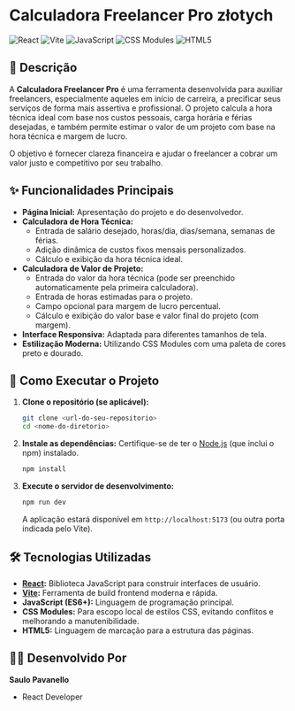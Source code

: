 # Calculadora Freelancer Pro złotych

![React](https://img.shields.io/badge/React-20232A?style=for-the-badge&logo=react&logoColor=61DAFB)
![Vite](https://img.shields.io/badge/Vite-B73BFE?style=for-the-badge&logo=vite&logoColor=FFD62E)
![JavaScript](https://img.shields.io/badge/JavaScript-F7DF1E?style=for-the-badge&logo=javascript&logoColor=black)
![CSS Modules](https://img.shields.io/badge/CSS%20Modules-000000?style=for-the-badge&logo=cssmodules&logoColor=white)
![HTML5](https://img.shields.io/badge/HTML5-E34F26?style=for-the-badge&logo=html5&logoColor=white)

## 🎯 Descrição

A **Calculadora Freelancer Pro** é uma ferramenta desenvolvida para auxiliar freelancers, especialmente aqueles em início de carreira, a precificar seus serviços de forma mais assertiva e profissional. O projeto calcula a hora técnica ideal com base nos custos pessoais, carga horária e férias desejadas, e também permite estimar o valor de um projeto com base na hora técnica e margem de lucro.

O objetivo é fornecer clareza financeira e ajudar o freelancer a cobrar um valor justo e competitivo por seu trabalho.

## ✨ Funcionalidades Principais

- **Página Inicial:** Apresentação do projeto e do desenvolvedor.
- **Calculadora de Hora Técnica:**
  - Entrada de salário desejado, horas/dia, dias/semana, semanas de férias.
  - Adição dinâmica de custos fixos mensais personalizados.
  - Cálculo e exibição da hora técnica ideal.
- **Calculadora de Valor de Projeto:**
  - Entrada do valor da hora técnica (pode ser preenchido automaticamente pela primeira calculadora).
  - Entrada de horas estimadas para o projeto.
  - Campo opcional para margem de lucro percentual.
  - Cálculo e exibição do valor base e valor final do projeto (com margem).
- **Interface Responsiva:** Adaptada para diferentes tamanhos de tela.
- **Estilização Moderna:** Utilizando CSS Modules com uma paleta de cores preto e dourado.

## 🚀 Como Executar o Projeto

1.  **Clone o repositório (se aplicável):**

    ```bash
    git clone <url-do-seu-repositorio>
    cd <nome-do-diretorio>
    ```

2.  **Instale as dependências:**
    Certifique-se de ter o [Node.js](https://nodejs.org/) (que inclui o npm) instalado.

    ```bash
    npm install
    ```

3.  **Execute o servidor de desenvolvimento:**
    ```bash
    npm run dev
    ```
    A aplicação estará disponível em `http://localhost:5173` (ou outra porta indicada pelo Vite).

## 🛠️ Tecnologias Utilizadas

- **[React](https://reactjs.org/):** Biblioteca JavaScript para construir interfaces de usuário.
- **[Vite](https://vitejs.dev/):** Ferramenta de build frontend moderna e rápida.
- **JavaScript (ES6+):** Linguagem de programação principal.
- **CSS Modules:** Para escopo local de estilos CSS, evitando conflitos e melhorando a manutenibilidade.
- **HTML5:** Linguagem de marcação para a estrutura das páginas.

## 🧑‍💻 Desenvolvido Por

**Saulo Pavanello**

- React Developer


